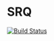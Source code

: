 # SRQ

[![Build Status](https://github.com/simonsteiger/SRQ.jl/actions/workflows/CI.yml/badge.svg?branch=main)](https://github.com/simonsteiger/SRQ.jl/actions/workflows/CI.yml?query=branch%3Amain)
